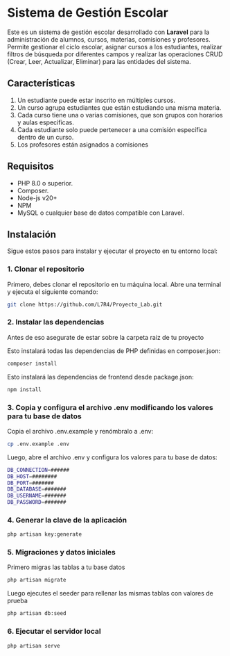 # Sistema de Gestión Escolar

Este es un sistema de gestión escolar desarrollado con **Laravel** para la administración de alumnos, cursos, materias, comisiones y profesores. Permite gestionar el ciclo escolar, asignar cursos a los estudiantes, realizar filtros de búsqueda por diferentes campos y realizar las operaciones CRUD (Crear, Leer, Actualizar, Eliminar) para las entidades del sistema.

## Características
1. Un estudiante puede estar inscrito en múltiples cursos.
2. Un curso agrupa estudiantes que están estudiando una misma materia.
3. Cada curso tiene una o varias comisiones, que son grupos con horarios y aulas
específicas.
4. Cada estudiante solo puede pertenecer a una comisión específica dentro de un
curso.
5. Los profesores están asignados a comisiones

## Requisitos

- PHP 8.0 o superior.
- Composer.
- Node-js v20+
- NPM
- MySQL o cualquier base de datos compatible con Laravel.

## Instalación

Sigue estos pasos para instalar y ejecutar el proyecto en tu entorno local:

### 1. Clonar el repositorio

Primero, debes clonar el repositorio en tu máquina local. Abre una terminal y ejecuta el siguiente comando:

```bash
git clone https://github.com/L7R4/Proyecto_Lab.git

```

### 2. Instalar las dependencias
Antes de eso asegurate de estar sobre la carpeta raiz de tu proyecto

Esto instalará todas las dependencias de PHP definidas en composer.json:
```bash
composer install

```
Esto instalará las dependencias de frontend desde package.json:

```bash
npm install

```

### 3. Copia y configura el archivo .env modificando los valores para tu base de datos

Copia el archivo .env.example y renómbralo a .env:
```bash
cp .env.example .env

```
Luego, abre el archivo .env y configura los valores para tu base de datos:
```bash
DB_CONNECTION=######
DB_HOST=########
DB_PORT=#######
DB_DATABASE=#######
DB_USERNAME=#######
DB_PASSWORD=#######

```


### 4. Generar la clave de la aplicación
```bash
php artisan key:generate

```

### 5. Migraciones y datos iniciales

Primero migras las tablas a tu base datos
```bash
php artisan migrate

```
Luego ejecutes el seeder para rellenar las mismas tablas con valores de prueba
```bash
php artisan db:seed

```

### 6. Ejecutar el servidor local

```bash
php artisan serve

```